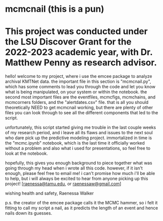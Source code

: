 # mcmcnail (this is a pun)
# This project was conducted under the LSU Discover Grant for the 2022-2023 academic year, with Dr. Matthew Penny as research advisor.

hello! welcome to my project, where i use the emcee package to analyze archival KMTNet data. the important file in this section is "mcmcnail.py", which has some comments to lead you through the code and let you know what is being manipulated, on your system or within the notebook. the second most important files are the eventfiles, mcmcfigs, mcmchains, and mcmcorners folders, and the "alertdates.csv" file. that is all you should theoretically NEED to get mcmcnail working, but there are plenty of other files you can look through to see all the different components that led to the script. 

unfortunately, this script started giving me trouble in the last couple weeks of my research period, and i leave all its flaws and issues to the next soul who dare pick up the predictive modeling project. immortalized in time is the "mcmc.ipynb" notebook, which is the last time it officially worked without a problem and also what i used for presentations, so feel free to look at the notebook. 

hopefully, this gives you enough background to piece together what was going through my head when i wrote all this code. however, if it isn't enough, please feel free to email me! i can't promise how much i'll be able to help, but i will always be excited to hear from anyone picking up this project! [raenessa@tamu.edu, or raenessaw@gmail.com]

wishing health and safety,
Raenessa Walker

p.s. the creator of the emcee package calls it the MCMC hammer, so i felt it fitting to call my script a nail, as it predicts the length of an event and hence nails down its guesses. 
